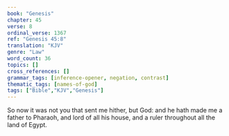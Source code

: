```yaml
---
book: "Genesis"
chapter: 45
verse: 8
ordinal_verse: 1367
ref: "Genesis 45:8"
translation: "KJV"
genre: "Law"
word_count: 36
topics: []
cross_references: []
grammar_tags: [inference-opener, negation, contrast]
thematic_tags: [names-of-god]
tags: ["Bible","KJV","Genesis"]
---
```

So now it was not you that sent me hither, but God: and he hath made me a father to Pharaoh, and lord of all his house, and a ruler throughout all the land of Egypt.
